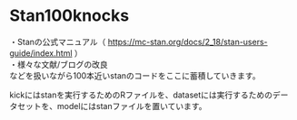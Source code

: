 # Stan100knocks

・Stanの公式マニュアル（ https://mc-stan.org/docs/2_18/stan-users-guide/index.html ）  
・様々な文献/ブログの改良  
などを扱いながら100本近いstanのコードをここに蓄積していきます。

kickにはstanを実行するためのRファイルを、datasetには実行するためのデータセットを、modelにはstanファイルを置いています。
